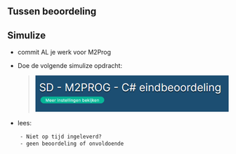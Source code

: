 ## Tussen beoordeling

## Simulize

- commit AL je werk voor M2Prog
- Doe de volgende simulize opdracht:
    > ![](img/simulize.PNG)

- lees:
```
    - Niet op tijd ingeleverd?
    - geen beoordeling of onvoldoende
```
